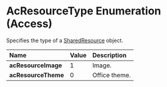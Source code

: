 
# AcResourceType Enumeration (Access)

Specifies the type of a  [SharedResource](a97163fa-f833-ed1c-aea5-1a7bab783eba.md) object.



|**Name**|**Value**|**Description**|
|:-----|:-----|:-----|
| **acResourceImage**|1|Image.|
| **acResourceTheme**|0|Office theme.|
